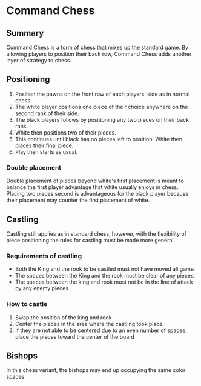 # Command Chess

## Summary

Command Chess is a form of chess that mixes up the standard game. By allowing players to position their back row, Command Chess adds another layer of strategy to chess.

## Positioning

1. Position the pawns on the front row of each players' side as in normal chess. 
2. The white player positions one piece of their choice anywhere on the second rank of their side.
3. The black players follows by positioning any two pieces on their back rank.
4. White then positions two of their pieces.
5. This continues until black has no pieces left to position. White then places their final piece.
6. Play then starts as usual.

### Double placement

Double placement of pieces beyond white's first placement is meant to balance the first player advantage that white usually enjoys in chess. Placing two pieces second is advantageous for the black player because their placement may counter the first placement of white.

## Castling

Castling still applies as in standard chess, however, with the flexibility of piece positioning the rules for castling must be made more general.

### Requirements of castling

- Both the King and the rook to be castled must not have moved all game.
- The spaces between the King and the rook must be clear of any pieces.
- The spaces between the king and rook must not be in the line of attack by any enemy pieces

### How to castle

1. Swap the position of the king and rook
2. Center the pieces in the area where the castling took place
3. If they are not able to be centered due to an even number of spaces, place the pieces toward the center of the board

## Bishops

In this chess variant, the bishops may end up occupying the same color spaces.


